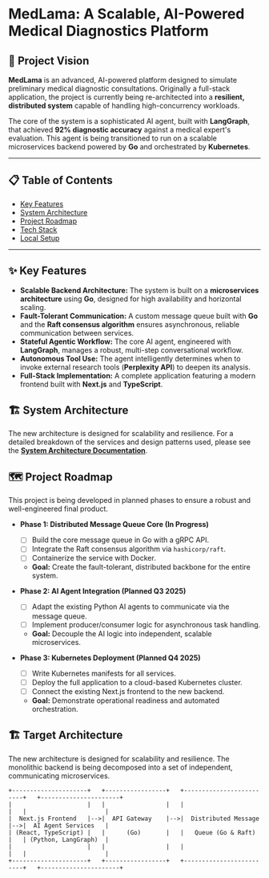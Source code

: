 # MedLama: A Scalable, AI-Powered Medical Diagnostics Platform

<p align="center">
  </p>

## 🚀 Project Vision

**MedLama** is an advanced, AI-powered platform designed to simulate preliminary medical diagnostic consultations. Originally a full-stack application, the project is currently being re-architected into a **resilient, distributed system** capable of handling high-concurrency workloads.

The core of the system is a sophisticated AI agent, built with **LangGraph**, that achieved **92% diagnostic accuracy** against a medical expert's evaluation. This agent is being transitioned to run on a scalable microservices backend powered by **Go** and orchestrated by **Kubernetes**.

---

## 📋 Table of Contents
* [Key Features](#-key-features)
* [System Architecture](#️-system-architecture)
* [Project Roadmap](#-project-roadmap)
* [Tech Stack](#️-tech-stack)
* [Local Setup](#️-local-setup)

---

## ✨ Key Features

* **Scalable Backend Architecture:** The system is built on a **microservices architecture** using **Go**, designed for high availability and horizontal scaling.
* **Fault-Tolerant Communication:** A custom message queue built with **Go** and the **Raft consensus algorithm** ensures asynchronous, reliable communication between services.
* **Stateful Agentic Workflow:** The core AI agent, engineered with **LangGraph**, manages a robust, multi-step conversational workflow.
* **Autonomous Tool Use:** The agent intelligently determines when to invoke external research tools (**Perplexity API**) to deepen its analysis.
* **Full-Stack Implementation:** A complete application featuring a modern frontend built with **Next.js** and **TypeScript**.

## 🏗️ System Architecture

The new architecture is designed for scalability and resilience. For a detailed breakdown of the services and design patterns used, please see the [**System Architecture Documentation**](./ARCHITECTURE.md).

## 🗺️ Project Roadmap

This project is being developed in planned phases to ensure a robust and well-engineered final product.

* **Phase 1: Distributed Message Queue Core (In Progress)**
    * [ ] Build the core message queue in Go with a gRPC API.
    * [ ] Integrate the Raft consensus algorithm via `hashicorp/raft`.
    * [ ] Containerize the service with Docker.
    * **Goal:** Create the fault-tolerant, distributed backbone for the entire system.

* **Phase 2: AI Agent Integration (Planned Q3 2025)**
    * [ ] Adapt the existing Python AI agents to communicate via the message queue.
    * [ ] Implement producer/consumer logic for asynchronous task handling.
    * **Goal:** Decouple the AI logic into independent, scalable microservices.

* **Phase 3: Kubernetes Deployment (Planned Q4 2025)**
    * [ ] Write Kubernetes manifests for all services.
    * [ ] Deploy the full application to a cloud-based Kubernetes cluster.
    * [ ] Connect the existing Next.js frontend to the new backend.
    * **Goal:** Demonstrate operational readiness and automated orchestration.

## 🏗️ Target Architecture

The new architecture is designed for scalability and resilience. The monolithic backend is being decomposed into a set of independent, communicating microservices.

```plaintext
+---------------------+   +-----------------+   +-------------------------+   +----------------------+
|                     |   |                 |   |                         |   |                      |
|  Next.js Frontend   |-->|  API Gateway    |-->|  Distributed Message    |-->|  AI Agent Services   |
| (React, TypeScript) |   |      (Go)       |   |   Queue (Go & Raft)     |   | (Python, LangGraph)  |
|                     |   |                 |   |                         |   |                      |
+---------------------+   +-----------------+   +-------------------------+   +----------------------+
